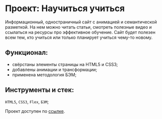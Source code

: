 # Проект: Научиться учиться

Информационный, одностраничный сайт с анимацией и семантической разметкой. На нем можно читать статьи, смотреть полезные видео и ссылаться на ресурсы про эффективное обучение. Сайт будет полезен всем тем, кто учиться или только планирует учиться чему-то новому.

## Функционал:

- свёрстаны элементы страницы на HTML5 и CSS3;
- добавлены анимации и трансформации;
- применена методология БЭМ;

## Инструменты и стек:
`HTML5`, `CSS3`, `Flex`, `БЭМ`;

Проект доступен по [ссылке](https://anzhelf.github.io/how-to-learn).
